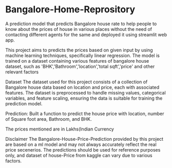 # Bangalore-Home-Reprository
A prediction model that predicts Bangalore house rate to help people to know about the prices of house in various places without the need of contacting different agents for the same and deployed it using streamlit web app.

This project aims to predicts the prices based on given input by using machine learning techniques, specifically linear regression. The model is trained on a dataset containing various features of bangalore house dataset, such as 'BHK','Bathroom','location','total sqft','price' and other relevant factors

Dataset
The dataset used for this project consists of a collection of Bangalore house data based on location and price, each with associated features. The dataset is preprocessed to handle missing values, categorical variables, and feature scaling, ensuring the data is suitable for training the prediction model.

Prediction:
Built a function to predict the house price with location, number of Square foot area, Bathroom, and BHK.

The prices mentioned are in Lakhs(Indian Currency

Disclaimer
The Bangalore-House-Price-Prediction provided by this project are based on a ml model and may not always accurately reflect the real price secenerios. The predictions should be used for reference purposes only, and dataset of house-Price from kaggle can vary due to various factors.
